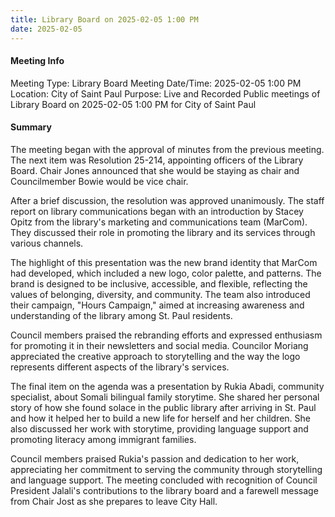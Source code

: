 ```yaml
---
title: Library Board on 2025-02-05 1:00 PM
date: 2025-02-05
---
```

#### Meeting Info
Meeting Type: Library Board Meeting
Date/Time: 2025-02-05 1:00 PM
Location: City of Saint Paul
Purpose: Live and Recorded Public meetings of Library Board on 2025-02-05 1:00 PM for City of Saint Paul

#### Summary
The meeting began with the approval of minutes from the previous meeting. The next item was Resolution 25-214, appointing officers of the Library Board. Chair Jones announced that she would be staying as chair and Councilmember Bowie would be vice chair.

After a brief discussion, the resolution was approved unanimously. The staff report on library communications began with an introduction by Stacey Opitz from the library's marketing and communications team (MarCom). They discussed their role in promoting the library and its services through various channels. 

The highlight of this presentation was the new brand identity that MarCom had developed, which included a new logo, color palette, and patterns. The brand is designed to be inclusive, accessible, and flexible, reflecting the values of belonging, diversity, and community. The team also introduced their campaign, "Hours Campaign," aimed at increasing awareness and understanding of the library among St. Paul residents.

Council members praised the rebranding efforts and expressed enthusiasm for promoting it in their newsletters and social media. Councilor Moriang appreciated the creative approach to storytelling and the way the logo represents different aspects of the library's services.

The final item on the agenda was a presentation by Rukia Abadi, community specialist, about Somali bilingual family storytime. She shared her personal story of how she found solace in the public library after arriving in St. Paul and how it helped her to build a new life for herself and her children. She also discussed her work with storytime, providing language support and promoting literacy among immigrant families.

Council members praised Rukia's passion and dedication to her work, appreciating her commitment to serving the community through storytelling and language support. The meeting concluded with recognition of Council President Jalali's contributions to the library board and a farewell message from Chair Jost as she prepares to leave City Hall.

